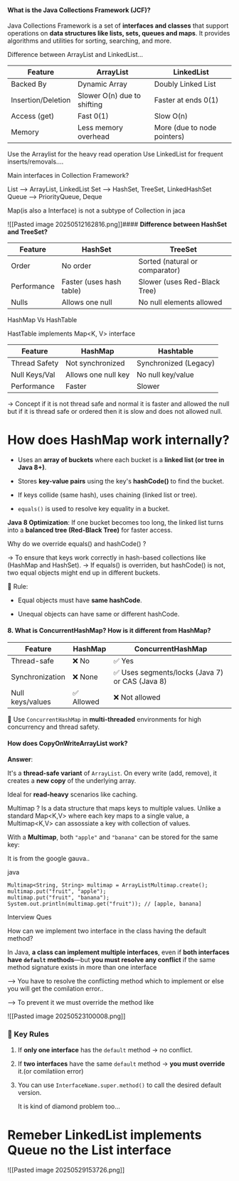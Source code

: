  
#### **What is the Java Collections Framework (JCF)?**

Java Collections Framework is a set of **interfaces and classes** that support operations on **data structures like lists, sets, queues and maps**. It provides algorithms and utilities for sorting, searching, and more.

Difference between ArrayList and LinkedList...

| Feature            | ArrayList                   | LinkedList                  |
| ------------------ | --------------------------- | --------------------------- |
| Backed By          | Dynamic Array               | Doubly Linked List          |
| Insertion/Deletion | Slower O(n) due to shifting | Faster at ends 0(1)         |
| Access (get)       | Fast 0(1)                   | Slow O(n)                   |
| Memory             | Less memory overhead        | More (due to node pointers) |
Use the Arraylist for the heavy read operation
Use LinkedList for frequent inserts/removals....


Main interfaces in Collection Framework?

List --> ArrayList, LinkedList
Set --> HashSet, TreeSet, LinkedHashSet
Queue --> PriorityQueue, Deque

Map(is also a Interface) is not a subtype of Collection in jaca


![[Pasted image 20250512162816.png]]#### **Difference between HashSet and TreeSet?**

| Feature     | HashSet                  | TreeSet                        |
| ----------- | ------------------------ | ------------------------------ |
| Order       | No order                 | Sorted (natural or comparator) |
| Performance | Faster (uses hash table) | Slower (uses Red-Black Tree)   |
| Nulls       | Allows one null          | No null elements allowed       |

HashMap Vs HashTable 

HastTable implements Map<K, V> interface 

|Feature|HashMap|Hashtable|
|---|---|---|
|Thread Safety|Not synchronized|Synchronized (Legacy)|
|Null Keys/Val|Allows one null key|No null key/value|
|Performance|Faster|Slower|
-> Concept if it is not thread safe and normal it is faster and allowed the null 
    but if it is thread safe or ordered then it is slow and does not allowed null.
# How does HashMap work internally?

- Uses an **array of buckets** where each bucket is a **linked list (or tree in Java 8+)**.
    
- Stores **key-value pairs** using the key's **hashCode()** to find the bucket.
    
- If keys collide (same hash), uses chaining (linked list or tree).
    
- `equals()` is used to resolve key equality in a bucket.

**Java 8 Optimization**: If one bucket becomes too long, the linked list turns into a **balanced tree (Red-Black Tree)** for faster access.

Why do we override equals() and hashCode() ?

-> To ensure that keys work correctly in hash-based collections like (HashMap and HashSet).
-> If equals() is overriden, but hashCode() is not, two equal objects might end up in different   buckets.

📌 Rule:

- Equal objects must have **same hashCode**.
    
- Unequal objects can have same or different hashCode.


#### 8. **What is ConcurrentHashMap? How is it different from HashMap?**

|Feature|HashMap|ConcurrentHashMap|
|---|---|---|
|Thread-safe|❌ No|✅ Yes|
|Synchronization|❌ None|✅ Uses segments/locks (Java 7) or CAS (Java 8)|
|Null keys/values|✅ Allowed|❌ Not allowed|

🎯 Use `ConcurrentHashMap` in **multi-threaded** environments for high concurrency and thread safety.


#### **How does CopyOnWriteArrayList work?**

**Answer**:  

It's a **thread-safe variant** of `ArrayList`. On every write (add, remove), it creates a **new copy** of the underlying array.  

Ideal for **read-heavy** scenarios like caching.

Multimap ?
Is a data structure that maps keys to multiple values. Unlike a standard Map<K,V> where each key maps to a single value, a Multimap<K,V> can assossiate a key with collection of values.

With a **Multimap**, both `"apple"` and `"banana"` can be stored for the same key:

It is from the google gauva..

java


```
Multimap<String, String> multimap = ArrayListMultimap.create();
multimap.put("fruit", "apple");
multimap.put("fruit", "banana");
System.out.println(multimap.get("fruit")); // [apple, banana]

```
Interview Ques

How can we implement two interface in the class having the default method?

In Java, **a class can implement multiple interfaces**, even if **both interfaces have `default` methods**—but **you must resolve any conflict** if the same method signature exists in more than one interface

--> You have to resolve the conflicting method which to implement or else you will get the comilation error..

--> To prevent it we must override the method like 

![[Pasted image 20250523100008.png]]

### 🔎 Key Rules

1. If **only one interface** has the `default` method → no conflict.
    
2. If **two interfaces** have the same `default` method → **you must override** it.(or comilatiion error)
    
3. You can use `InterfaceName.super.method()` to call the desired default version.
   
   
   It is kind of diamond problem too...
   
   
   
#   Remeber LinkedList implements Queue no the List interface


![[Pasted image 20250529153726.png]]
